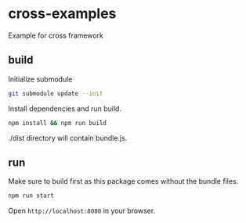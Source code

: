# cross-examples

Example for cross framework

## build

Initialize submodule
```bash
git submodule update --init
```

Install dependencies and run build.
```bash
npm install && npm run build
```

./dist directory will contain bundle.js.

## run

Make sure to build first as this package comes without the bundle files.

```bash
npm run start
```

Open `http://localhost:8080` in your browser.
